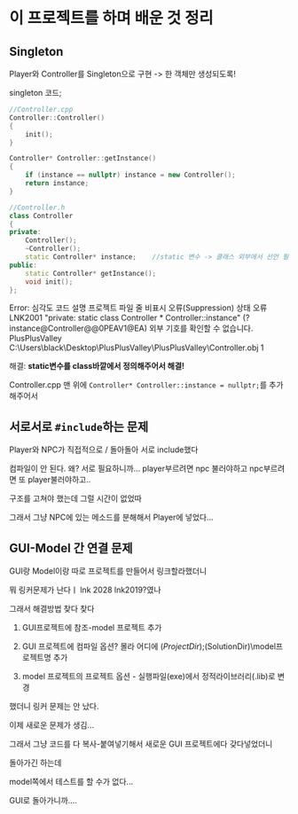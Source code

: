 # 이 프로젝트를 하며 배운 것 정리

## Singleton

Player와 Controller를 Singleton으로 구현 -> 한 객체만 생성되도록!

singleton 코드; 
 
```cpp
//Controller.cpp
Controller::Controller()
{
	init();
}

Controller* Controller::getInstance()
{
	if (instance == nullptr) instance = new Controller();
	return instance;
}
```

```cpp
//Controller.h
class Controller
{
private:
	Controller();
	~Controller();
	static Controller* instance;	//static 변수 -> 클래스 외부에서 선언 필요!
public:
	static Controller* getInstance();
	void init();
};
```

Error: 
심각도	코드	설명	프로젝트	파일	줄	비표시 오류(Suppression) 상태
오류	LNK2001	"private: static class Controller * Controller::instance" (?instance@Controller@@0PEAV1@EA) 외부 기호를 확인할 수 없습니다.	PlusPlusValley	C:\Users\black\Desktop\PlusPlusValley\PlusPlusValley\Controller.obj	1	

해결: **static변수를 class바깥에서 정의해주어서 해결!**

Controller.cpp 맨 위에 `Controller* Controller::instance = nullptr;`를 추가해주어서 




## 서로서로 `#include`하는 문제

Player와 NPC가 직접적으로 / 돌아돌아 서로 include했다

컴파일이 안 된다. 왜? 서로 필요하니까... player부르려면 npc 불러야하고 npc부르려면 또 player불러야하고..

구조를 고쳐야 했는데 그럴 시간이 없었따

그래서 그냥 NPC에 있는 메소드를 분해해서 Player에 넣었다...


## GUI-Model 간 연결 문제

GUI랑 Model이랑 따로 프로젝트를 만들어서 링크할라했더니

뭐 링커문제가 난다ㅣ lnk 2028 lnk2019?였나

그래서 해결방법 찾다 찾다

1. GUI프로젝트에 참조-model 프로젝트 추가

2. GUI 프로젝트에 컴파일 옵션? 몰라 어디에 $(ProjectDir);$(SolutionDir)\model프로젝트명 추가

3. model 프로젝트의 프로젝트 옵션 - 실행파일(exe)에서 정적라이브러리(.lib)로 변경

했더니 링커 문제는 안 났다.

이제 새로운 문제가 생김...



그래서 그냥 코드를 다 복사-붙여넣기해서 새로운 GUI 프로젝트에다 갖다넣었더니

돌아가긴 하는데

model쪽에서 테스트를 할 수가 없다...

GUI로 돌아가니까....
